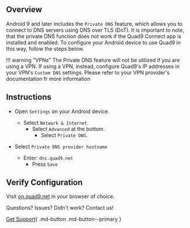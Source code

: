 ## Overview

Android 9 and later includes the `Private DNS` feature, which allows you to connect to DNS servers using DNS over TLS (DoT). It is important to note, that the private DNS function does not work if the Quad9 Connect app is installed and enabled. To configure your Android device to use Quad9 in this way, follow the steps below.

!!! warning "VPNs"
    The Private DNS feature will not be utilized if you are using a VPN. If using a VPN, instead, configure Quad9's IP addresses in your VPN's `Custom DNS` settings. Please refer to your VPN provider's documentation fr more information

## Instructions

* Open `Settings` on your Android device.
    * Select `Network & Internet`.
        * Select `Advanced` at the bottom.
            * Select `Private DNS`.

* Select `Private DNS provider hostname`
    * Enter: `dns.quad9.net`
        * Press `Save`

## Verify Configuration

Visit [on.quad9.net](https://on.quad9.net) in your browser of choice.

Questions? Issues? Didn't work? Contact us!

[Get Support](https://quad9.net/support/contact){ .md-button .md-button--primary }
